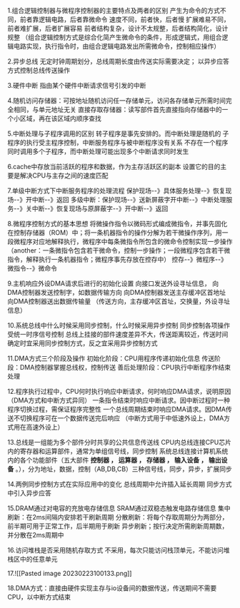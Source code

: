 
1.组合逻辑控制器与微程序控制器的主要特点及两者的区别
产生为命令的方式不同，前者靠逻辑电路，后者靠微命令
速度不同，前者快，后者慢
扩展难易不同，前者难扩展，后者扩展容易
前者结构复杂，设计不太规整，后者结构简化，设计规整
（组合逻辑控制方式是综合化简产生微命令的条件，形成逻辑式，用组合逻辑电路实现，执行指令时，由组合逻辑电路发出所需微命令，控制相应操作）

2.异步总线
无定时钟周期划分，总线周期长度由传送实际需要决定；
以异步应答方式控制总线传送操作

3.硬件中断
指由某个硬件中断请求信号引发的中断

4.随机访问存储器：可按地址随机访问任一存储单元，访问各存储单元所需时间完全相同，与单元地址无关
直接存取存储器：读写部件首先直接指向存储器中的一个小区域，再在该区域内顺序查找

5.中断处理与子程序调用的区别
转子程序是事先安排的。而中断处理是随机的
子程序的执行受主程序控制，中断服务程序与被中断程序没有关系
不存在一个程序同时调用多个子程序，而中断处理可能出现多个中断请求同时发生

6.cache中存放当前活跃的程序和数据，作为主存活跃区的副本
设置它的目的主要是解决CPU与主存之间的速度匹配

7.单级中断方式下中断服务程序的处理流程
保护现场--》具体服务处理--》恢复现场--》开中断--》返回
多级中断：保护现场--》送新屏蔽字开中断--》中断处理服务--》关中断--》恢复现场与原屏蔽字--》开中断--》返回

8.微程序控制方式的基本思想
将微操作指令以微码形式编成微指令，并事先固化在控制存储器（ROM）中；将一条机器指令的操作分解为若干微操作序列，用一段微程序对应地解释执行，微程序中每条微指令所包含的微命令控制实现一步操作
（another：一条微指令包含若干微命令，控制一步操作；一段微程序包含若干微指令，解释执行一条机器指令；微程序事先存放在控存中）
控存--》微程序--》微指令--》微命令

9.主机响应外设DMA请求后进行的初始化设置
向接口发送外设寻址信息，
向DMA控制器发送控制字，如数据传输方向
向DMA控制器发送主存缓冲区首地址
向DMA控制器送出数据传输量
（传送方向，主存缓冲区首址，交换量，外设寻址信息）

10.系统总线中什么时候采用同步控制，什么时候采用异步控制
同步控制各项操作受统一时序信号控制
总线上挂接的部件速度差异不大，传送距离较近，传送时间确定时宜采用同步控制方式，反之宜采用异步控制方式

11.DMA方式三个阶段及操作
初始化阶段：CPU用程序传递初始化信息
传送阶段：DMA控制器掌握总线权，控制传送
善后处理阶段：CPU执行中断程序作结束处理

12.程序执行过程中，CPU何时执行响应中断请求，何时响应DMA请求，说明原因（DMA方式和中断方式异同）
一条指令结束时响应中断请求。因中断过程时一种程序切换过程，需保证程序完整性
一个总线周期结束时响应DMA请求。因DMA传送不切换程序可在一个数据传送完后响应
（中断方式用于中低速外设上，DMA方式用在高速外设上）

13.总线是一组能为多个部件分时共享的公共信息传送线
CPU内总线连接CPU芯片内的寄存器和运算部件，通常为单组信号线，同步控制
系统总线连接计算机系统内的各个功能部件（五大部件 **控制器 ， 运算器 ， 存储器 ， 输入设备 ， 输出设备** 。），分为地址，数据，控制（AB,DB,CB）三种信号线，同步，异步，扩展同步

14.两例同步控制方式在实际应用中的变化
总线周期中允许插入延长周期
同步方式中引入异步应答

15.DRAM通过对电容的充放电存储信息
SRAM通过双稳态触发电路存储信息
集中刷新：在2ms间隔内安排若干刷新周期
分散刷新：将每个存取周期分为两部分，前半期可用于正常工作，后半期用于刷新
异步刷新；按行决定所需刷新周期数，并分散在2ms周期中

16.访问堆栈是否采用随机存取方式
不采用，每次只能访问栈顶单元，不能访问堆栈区中的任意单元

17.![[Pasted image 20230223100133.png]]

18.DMA方式：直接由硬件实现主存与io设备间的数据传送，传送期间不需要CPU，以中断方式结束


